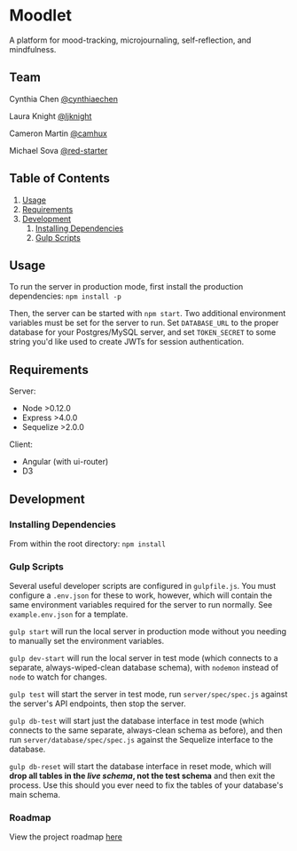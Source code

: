 # Moodlet

A platform for mood-tracking, microjournaling, self-reflection, and mindfulness.

## Team

Cynthia Chen [@cynthiaechen](https://github.com/cynthiaechen)

Laura Knight [@ljknight](https://github.com/ljknight)

Cameron Martin [@camhux](https://github.com/camhux)

Michael Sova [@red-starter](https://github.com/red-starter)


## Table of Contents

1. [Usage](#Usage)
1. [Requirements](#requirements)
1. [Development](#development)
    1. [Installing Dependencies](#installing-dependencies)
    1. [Gulp Scripts](#gulp-scripts)

## Usage

To run the server in production mode, first install the production dependencies:
`npm install -p`

Then, the server can be started with `npm start`. Two additional environment variables must be set for the server to run. Set `DATABASE_URL` to the proper database for your Postgres/MySQL server, and set `TOKEN_SECRET` to some string you'd like used to create JWTs for session authentication.

## Requirements

Server:
- Node >0.12.0
- Express >4.0.0
- Sequelize >2.0.0

Client:
- Angular (with ui-router)
- D3

## Development

### Installing Dependencies

From within the root directory:
`npm install`

### Gulp Scripts

Several useful developer scripts are configured in `gulpfile.js`. You must configure a `.env.json` for these to work, however, which will contain the same environment variables required for the server to run normally. See `example.env.json` for a template.

`gulp start` will run the local server in production mode without you needing to manually set the environment variables.

`gulp dev-start` will run the local server in test mode (which connects to a separate, always-wiped-clean database schema), with `nodemon` instead of `node` to watch for changes.

`gulp test` will start the server in test mode, run `server/spec/spec.js` against the server's API endpoints, then stop the server.

`gulp db-test` will start just the database interface in test mode (which connects to the same separate, always-clean schema as before), and then run `server/database/spec/spec.js` against the Sequelize interface to the database.

`gulp db-reset` will start the database interface in reset mode, which will **drop all tables in the *live schema*, not the test schema** and then exit the process. Use this should you ever need to fix the tables of your database's main schema.

### Roadmap

View the project roadmap [here](LINK_TO_PROJECT_ISSUES)
